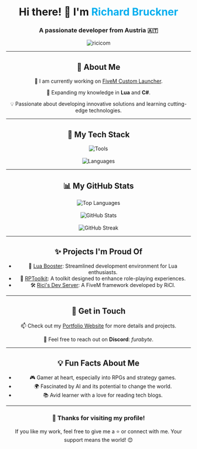 <link rel="stylesheet" href="https://cdnjs.cloudflare.com/ajax/libs/font-awesome/6.5.1/css/all.min.css" integrity="sha512-DTOQO9RWCH3ppGqcWaEA1BIZOC6xxalwEsw9c2QQeAIftl+Vegovlnee1c9QX4TctnWMn13TZye+giMm8e2LwA==" crossorigin="anonymous" referrerpolicy="no-referrer" />

<h1 align="center">Hi there! 👋 I'm <span style="color: #00AEEF;">Richard Bruckner</span></h1>
<h3 align="center">A passionate developer from Austria 🇦🇹</h3>

<p align="center">
  <img src="https://komarev.com/ghpvc/?username=ricicom&label=Profile%20views&color=0e75b6&style=flat" alt="ricicom" />
</p>

---

<h2 align="center">🚀 About Me</h2>
<div align="center">
  <p>🔭 I am currently working on <a href="https://github.com/RiCIcom/Custom-FiveM-Launcher" target="_blank">FiveM Custom Launcher</a>.</p>
  <p>🌱 Expanding my knowledge in <b>Lua</b> and <b>C#</b>.</p>
  <p>💡 Passionate about developing innovative solutions and learning cutting-edge technologies.</p>
</div>

---

<h2 align="center">🧰 My Tech Stack</h2>
<div align="center">
  <img src="https://skillicons.dev/icons?i=discord,github,stackoverflow,cloudflare,vscode,idea,git,nginx,docker,raspberrypi,linux,ubuntu" alt="Tools" />
  <br><br>
  <img src="https://skillicons.dev/icons?i=js,lua,html,css,nodejs,pug,discordjs,dotnet,cs,mysql" alt="Languages" />
</div>

---

<h2 align="center">📊 My GitHub Stats</h2>
<div align="center">
  <img src="https://github-readme-stats.vercel.app/api/top-langs?username=ricicom&show_icons=true&locale=en&layout=compact&theme=radical" alt="Top Languages" />
  <br><br>
  <img src="https://github-readme-stats.vercel.app/api?username=ricicom&show_icons=true&locale=en&theme=radical" alt="GitHub Stats" />
  <br><br>
  <img src="https://github-readme-streak-stats.herokuapp.com/?user=ricicom&&theme=radical" alt="GitHub Streak" />
</div>

---

<h2 align="center">✨ Projects I'm Proud Of</h2>
<div align="center">
  <ul>
    <li>🚀 <a href="https://luabooster.com" target="_blank">Lua Booster</a>: Streamlined development environment for Lua enthusiasts.</li>
    <li>📂 <a href="https://github.com/RiCIcom/RPToolkit" target="_blank">RPToolkit</a>: A toolkit designed to enhance role-playing experiences.</li>
    <li>🛠️ <a href="https://github.com/RiCIcom/ricis_dev_server" target="_blank">Rici's Dev Server</a>: A FiveM framework developed by RiCI.</li>
  </ul>
</div>

---

<h2 align="center">💬 Get in Touch</h2>
<div align="center">
  <p>📫 Check out my <a href="https://www.codegamerhub.at" target="_blank">Portfolio Website</a> for more details and projects.</p>
  <p>📧 Feel free to reach out on <b>Discord</b>: <i>furabyte</i>.</p>
</div>

---

<h2 align="center">💡 Fun Facts About Me</h2>
<div align="center">
  <ul>
    <li>🎮 Gamer at heart, especially into RPGs and strategy games.</li>
    <li>🌍 Fascinated by AI and its potential to change the world.</li>
    <li>📚 Avid learner with a love for reading tech blogs.</li>
  </ul>
</div>

---

<h3 align="center">🌟 Thanks for visiting my profile!</h3>
<p align="center">
  If you like my work, feel free to give me a ⭐️ or connect with me. Your support means the world! 😊
</p>
